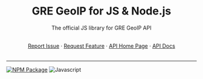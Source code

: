 <div align="center">
    <h1>GRE GeoIP for JS & Node.js</h1>
    <p>The official JS library for GRE GeoIP API</p>
    <br />
    <a href="https://github.com/gre-dev/GeoIP-JS/issues/new">Report Issue</a> · 
    <a href="https://github.com/gre-dev/GeoIP-JS/discussions/new">Request Feature</a> · 
    <a href="https://www.gredev.io/en/GeoIP" target="_BLANK">API Home Page</a> · 
    <a href="https://geoip-docs.gredev.io" target="_BLANK">API Docs</a>
</div>
<br />

---

[![NPM Package](https://img.shields.io/badge/npm-CB3837?style=for-the-badge&logo=npm&logoColor=white "NPM Package")](https://www.npmjs.com/package/gre-geoip)
![Javascript](https://img.shields.io/badge/JavaScript-323330?style=for-the-badge&logo=javascript&logoColor=F7DF1E "Javascript")